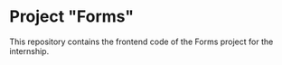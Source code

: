 # Project "Forms"

This repository contains the frontend code of the Forms project for the internship.
